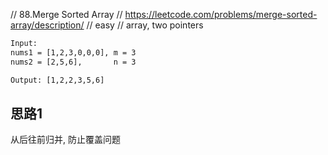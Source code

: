 // 88.Merge Sorted Array // https://leetcode.com/problems/merge-sorted-array/description/
// easy // array, two pointers

```html
Input:
nums1 = [1,2,3,0,0,0], m = 3
nums2 = [2,5,6],       n = 3

Output: [1,2,2,3,5,6]
```

## 思路1

从后往前归并, 防止覆盖问题  

